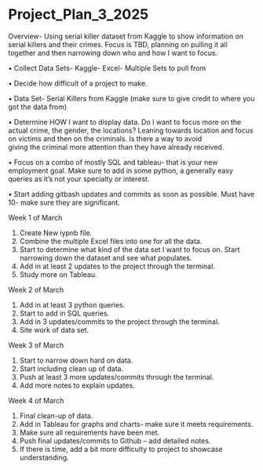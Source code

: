# Project_Plan_3_2025

Overview- Using serial killer dataset from Kaggle to show information on serial killers and their crimes. Focus is TBD, planning on pulling it all together and then narrowing down who and how I want to focus. 

•	Collect Data Sets- Kaggle- Excel- Multiple Sets to pull from

•	Decide how difficult of a project to make.

•	Data Set- Serial Killers from Kaggle (make sure to give credit to where you got the data from)

•	Determine HOW I want to display data. Do I want to focus more on the actual crime, the gender, the locations? Leaning towards location and focus on victims and then on the criminals. Is there a way to avoid     
    giving the criminal more attention than they have already received.
    
•	Focus on a combo of mostly SQL and tableau- that is your new employment goal. Make sure to add in some python, a generally easy queries as it’s not your specialty or interest. 

•	Start adding gitbash updates and commits as soon as possible. Must have 10- make sure they are significant. 

Week 1 of March 
1.	Create New iypnb file. 
2.	Combine the multiple Excel files into one for all the data.
3.	Start to determine what kind of the data set I want to focus on. Start narrowing down the dataset and see what populates.
4.	Add in at least 2 updates to the project through the terminal.
5.	Study more on Tableau.

Week 2 of March 
1.	Add in at least 3 python queries.
2.	Start to add in SQL queries.
3.	Add in 3 updates/commits to the project through the terminal.
4.	Site work of data set.

Week 3 of March
1.	Start to narrow down hard on data. 
2.	Start including clean up of data.
3.	Push at least 3 more updates/commits through the terminal.
4.	Add more notes to explain updates.

Week 4 of March
1.	Final clean-up of data.
2.	Add in Tableau for graphs and charts- make sure it meets requirements. 
3.	Make sure all requirements have been met.
4.	Push final updates/commits to Github – add detailed notes.
5.	If there is time, add a bit more difficulty to project to showcase understanding. 


